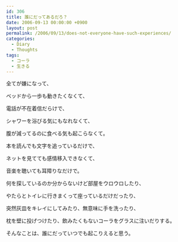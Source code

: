 ```yaml
---
id: 306
title: 誰にだってあるだろ？
date: 2006-09-13 00:00:00 +0900
layout: post
permalink: /2006/09/13/does-not-everyone-have-such-experiences/
categories:
  - Diary
  - Thoughts
tags:
  - コーラ
  - 生きる
---
```

全てが嫌になって、
  
ベッドから一歩も動きたくなくて、
  
電話が不在着信だらけで、
  
シャワーを浴びる気にもなれなくて、
  
腹が減ってるのに食べる気も起こらなくて。

本を読んでも文字を追っているだけで、
  
ネットを見てても感情移入できなくて、
  
音楽を聴いても耳障りなだけで。

何を探しているのか分からないけど部屋をウロウロしたり、
  
やたらとトイレに行きまくって座っているだけだったり、
  
突然灰皿をキレイにしてみたり、無意味に手を洗ったり、
  
枕を壁に投げつけたり、飲みたくもないコーラをグラスに注いだりする。

そんなことは、誰にだっていつでも起こりえると思う。

